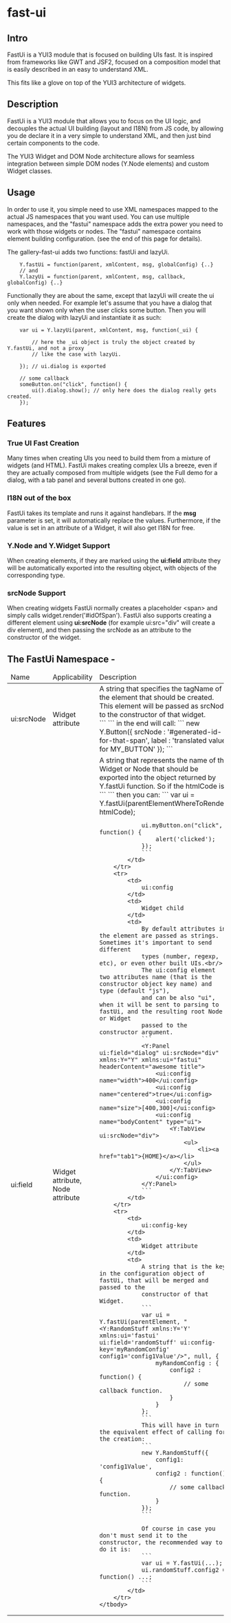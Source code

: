 fast-ui
=======

Intro
------
FastUi is a YUI3 module that is focused on building UIs fast. It is inspired from frameworks like GWT and JSF2,
focused on a composition model that is easily described in an easy to understand XML.

This fits like a glove on top of the YUI3 architecture of widgets.

Description
-----------

FastUi is a YUI3 module that allows you to focus on the UI logic, and decouples the actual UI building (layout and I18N)
from JS code, by allowing you de declare it in a very simple to understand XML, and then just bind certain components to
the code.</p>

The YUI3 Widget and DOM Node architecture allows for seamless integration between simple DOM nodes (Y.Node elements) and
custom Widget classes.

Usage
-----
In order to use it, you simple need to use XML namespaces mapped to the actual JS namespaces that you want used. You
can use multiple namespaces, and the "fastui" namespace adds the extra power you need to work with those widgets
or nodes.
The "fastui" namespace contains element building configuration. (see the end of this page for details).</p>

The gallery-fast-ui adds two functions: fastUi and lazyUi.
```
    Y.fastUi = function(parent, xmlContent, msg, globalConfig) {..}
    // and
    Y.lazyUi = function(parent, xmlContent, msg, callback, globalConfig) {..}
```

Functionally they are about the same, except that lazyUi will create the ui only when needed. For example let's assume
that you have a dialog that you want shown only when the user clicks some button. Then you will create the dialog with lazyUi
and instantiate it as such:

```
    var ui = Y.lazyUi(parent, xmlContent, msg, function(_ui) {

        // here the _ui object is truly the object created by Y.fastUi, and not a proxy
        // like the case with lazyUi.

    }); // ui.dialog is exported

    // some callback
    someButton.on("click", function() {
        ui().dialog.show(); // only here does the dialog really gets created.
    });
```

Features
--------

### True UI Fast Creation
Many times when creating UIs you need to build them from a mixture of widgets (and HTML). FastUi makes creating
complex UIs a breeze, even if they are actually composed from multiple widgets (see the Full demo for a dialog, with a
tab panel and several buttons created in one go).

### I18N out of the box
FastUi takes its template and runs it against handlebars. If the <strong>msg</strong> parameter is set, it will
automatically replace the values. Furthermore, if the value is set in an attribute of a Widget, it will also get I18N
for free.

### Y.Node and Y.Widget Support
When creating elements, if they are marked using the <strong>ui:field</strong> attribute they will be automatically
exported into the resulting object, with objects of the corresponding type.</p>

### srcNode Support
When creating widgets FastUi normally creates a placeholder &lt;span&gt; and simply calls widget.render('#idOfSpan').
FastUi also supports creating a different element using <strong>ui:srcNode</strong> (for example ui:src="div" will
create a div element), and then passing the srcNode as an attribute to the constructor of the widget.

The FastUi Namespace - <div xmlns:ui="fastui">
----------------------------------------------
<table>
    <thead>
        <tr>
            <td>
                Name
            </td>
            <td>
                Applicability
            </td>
            <td>
                Description
            </td>
        </tr>
    </thead>
    <tbody>
        <tr>
            <td>
                ui:srcNode
            </td>
            <td>
                Widget attribute
            </td>
            <td>
                A string that specifies the tagName of the element that should be created. This element will be passed
                as srcNode to the constructor of that widget.<br/>
                ```
                <Y:Button xmlns:Y="Y" xmlns:ui="fastui" ui:srcNode="span" label="\{{MY_BUTTON}}"/>
                ```
                in the end will call:
                ```
                new Y.Button({
                    srcNode : '#generated-id-for-that-span',
                    label : 'translated value for MY_BUTTON'
                });
                ```
            </td>
        </tr>
        <tr>
            <td>
                ui:field
            </td>
            <td>
                Widget attribute, Node attribute
            </td>
            <td>
                A string that represents the name of the Widget or Node that should be exported into the object
                returned by Y.fastUi function. So if the htmlCode is:
                ```
                <Y:Button xmlns:Y="Y" xmlns:ui="fastui" ui:field="myButton" label="\{{MY_BUTTON}}"/>
                ```
                then you can:
                ```
                var ui = Y.fastUi(parentElementWhereToRender, htmlCode);

                ui.myButton.on("click", function() {
                    alert('clicked');
                });
                ```
            </td>
        </tr>
        <tr>
            <td>
                ui:config
            </td>
            <td>
                Widget child
            </td>
            <td>
                By default attributes in the element are passed as strings. Sometimes it's important to send different
                types (number, regexp, etc), or even other built UIs.<br/>
                The ui:config element two attributes name (that is the constructor object key name) and type (default "js"),
                and can be also "ui", when it will be sent to parsing to fastUi, and the resulting root Node or Widget
                passed to the constructor argument.
                ```
                <Y:Panel ui:field="dialog" ui:srcNode="div" xmlns:Y="Y" xmlns:ui="fastui" headerContent="awesome title">
                    <ui:config name="width">400</ui:config>
                    <ui:config name="centered">true</ui:config>
                    <ui:config name="size">[400,300]</ui:config>
                    <ui:config name="bodyContent" type="ui">
                        <Y:TabView ui:srcNode="div">
                            <ul>
                                <li><a href="tab1">{HOME}</a></li>
                            </ul>
                        </Y:TabView>
                    </ui:config>
                </Y:Panel>
                ```
            </td>
        </tr>
        <tr>
            <td>
                ui:config-key
            </td>
            <td>
                Widget attribute
            </td>
            <td>
                A string that is the key in the configuration object of fastUi, that will be merged and passed to the
                constructor of that Widget.
                ```
                var ui = Y.fastUi(parentElement, "<Y:RandomStuff xmlns:Y='Y' xmlns:ui='fastui' ui:field='randomStuff' ui:config-key='myRandomConfig' config1='config1Value'/>", null, {
                    myRandomConfig : {
                        config2 : function() {
                            // some callback function.
                        }
                    }
                };
                ```
                This will have in turn the equivalent effect of calling for the creation:
                ```
                new Y.RandomStuff({
                    config1: 'config1Value',
                    config2 : function() {
                        // some callback function.
                    }
                });
                ```

                Of course in case you don't must send it to the constructor, the recommended way to do it is:
                ```
                var ui = Y.fastUi(...);
                ui.randomStuff.config2 = function() ...;
                ```
            </td>
        </tr>
    </tbody>
</table>